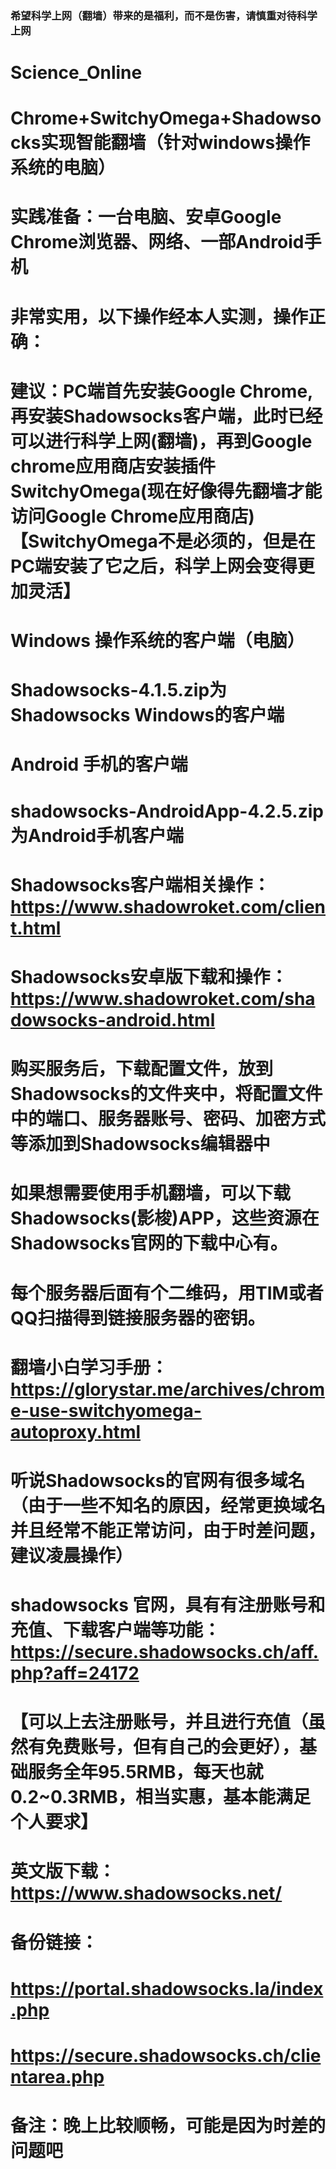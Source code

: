 ### 希望科学上网（翻墙）带来的是福利，而不是伤害，请慎重对待科学上网

# Science_Online
# Chrome+SwitchyOmega+Shadowsocks实现智能翻墙（针对windows操作系统的电脑）
# 实践准备：一台电脑、安卓Google Chrome浏览器、网络、一部Android手机

# 非常实用，以下操作经本人实测，操作正确：

# 建议：PC端首先安装Google Chrome,再安装Shadowsocks客户端，此时已经可以进行科学上网(翻墙)，再到Google chrome应用商店安装插件SwitchyOmega(现在好像得先翻墙才能访问Google Chrome应用商店)【SwitchyOmega不是必须的，但是在PC端安装了它之后，科学上网会变得更加灵活】

# Windows 操作系统的客户端（电脑）
# Shadowsocks-4.1.5.zip为Shadowsocks Windows的客户端
# Android 手机的客户端
# shadowsocks-AndroidApp-4.2.5.zip为Android手机客户端
# Shadowsocks客户端相关操作： https://www.shadowroket.com/client.html
# Shadowsocks安卓版下载和操作： https://www.shadowroket.com/shadowsocks-android.html

# 购买服务后，下载配置文件，放到Shadowsocks的文件夹中，将配置文件中的端口、服务器账号、密码、加密方式等添加到Shadowsocks编辑器中
# 如果想需要使用手机翻墙，可以下载Shadowsocks(影梭)APP，这些资源在Shadowsocks官网的下载中心有。
# 每个服务器后面有个二维码，用TIM或者QQ扫描得到链接服务器的密钥。

# 翻墙小白学习手册： https://glorystar.me/archives/chrome-use-switchyomega-autoproxy.html

# 听说Shadowsocks的官网有很多域名（由于一些不知名的原因，经常更换域名并且经常不能正常访问，由于时差问题，建议凌晨操作）



# shadowsocks 官网，具有有注册账号和充值、下载客户端等功能： https://secure.shadowsocks.ch/aff.php?aff=24172



# 【可以上去注册账号，并且进行充值（虽然有免费账号，但有自己的会更好），基础服务全年95.5RMB，每天也就0.2~0.3RMB，相当实惠，基本能满足个人要求】

# 英文版下载： https://www.shadowsocks.net/
# 备份链接：
# https://portal.shadowsocks.la/index.php
# https://secure.shadowsocks.ch/clientarea.php 
# 备注：晚上比较顺畅，可能是因为时差的问题吧
